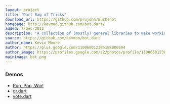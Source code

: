 ```yaml
---
layout: project
title: "Dart Bag of Tricks"
download_url: https://github.com/prujohn/Buckshot
homepage: http://kevmoo.github.com/bot.dart/
added: 7/Dec/2012
description: 'A collection of (mostly) general libraries to make working with Dart more productive.'
source: https://github.com/kevmoo/bot.dart
author_name: Kevin Moore
author: https://plus.google.com/110066012384188006594
author_image: https://profiles.google.com/s2/photos/profile/110066012384188006594
mainimage: bot.png
---
```


### Demos

* [Pop, Pop, Win!](http://dart-lang.github.com/pop-pop-win/)
* [qr.dart](http://kevmoo.github.com/qr.dart/)
* [vote.dart](http://vote.j832.com/)
